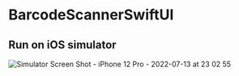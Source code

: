 # BarcodeScannerSwiftUI

## Run on iOS simulator
![Simulator Screen Shot - iPhone 12 Pro - 2022-07-13 at 23 02 55](https://user-images.githubusercontent.com/15128101/178889071-9a0c7438-b898-43c6-9a36-5855f6174052.png)
